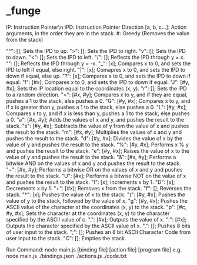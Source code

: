 # _funge

IP: Instruction Pointer\n
IPD: Instruction Pointer Direction
[a, b, c...]: Action arguments, in the order they are in the stack.
#: Greedy (Removes the value from the stack)

"^": []; Sets the IPD to up.
">": []; Sets the IPD to right.
"v": []; Sets the IPD to down.
"<": []; Sets the IPD to left.
"/": []; Reflects the IPD through y = x.
"\": []; Reflects the IPD through y = -x.
"_": [x]; Compares x to 0, and sets the IPD to left if equal, else right.
"|": [x]; Comapres x to 0, and sets the IPD to down if equal, else up.
"?": [x]; Compares x to 0, and sets the IPD to down if equal.
"!": [#x]; Compares x to 0, and sets the IPD to down if equal.
"J": [#y, #x]; Sets the IP location equal to the coordinates (x, y).
"r": []; Sets the IPD to a random direction.
"=": [#x, #y]; Compares x to y, and if they are equal, pushes a 1 to the stack, else pushes a 0.
"G": [#y, #x]; Compares x to y, and if x is greater than y, pushes a 1 to the stack, else pushes a 0.
"L": [#y, #x]; Compares x to y, and if x is less than y, pushes a 1 to the stack, else pushes a 0.
"a": [#x, #y]; Adds the values of x and y, and pushes the result to the stack.
"s": [#y, #x]; Subtracts the value of y from the value of x and pushes the result to the stack.
"m": [#x, #y]; Multiplies the values of x and y and pushes the result to the stack.
"d": [#y, #x]; Divides the value of x by the value of y and pushes the result to the stack.
"%": [#y, #x]; Performs x % y and pushes the reuslt to the stack.
"e": [#y, #x]; Raises the value of x to the value of y and pushes the result to the stack.
"&": [#x, #y]; Performs a bitwise AND on the values of x and y and pushes the result to the stack.
"~": [#x, #y]; Performs a bitwise OR on the values of x and y and pushes the result to the stack.
"U": [#x]; Performs a bitwise NOT on the value of x and pushes the result to the stack.
"I": [x]; Increments x by 1.
"D": [x]; Decrements x by 1.
"+": [#x]; Removes x from the stack.
"f": []; Reverses the stack.
"*": [x]; Pushes the value of x to the stack.
")": [#y, #x]; Pushes the value of y to the stack, followed by the value of x.
"g": [#y, #x]; Pushes the ASCII value of the character at the coordinates (x, y) to the stack.
"p": [#c, #y, #x]; Sets the character at the coordinates (x, y) to the character specified by the ASCII value of c.
".": [#x]; Outputs the value of x.
":": [#x]; Outputs the character specified by the ASCII value of x.
",": []; Pushes 8 bits of user input to the stack.
";": []; Pushes an 8 bit ASCII Character Code from user input to the stack.
"C": []; Empties the stack.

Run Command:
node main.js [binding file] [action file] [program file]
e.g. node main.js ./bindings.json ./actions.js ./code.txt  

